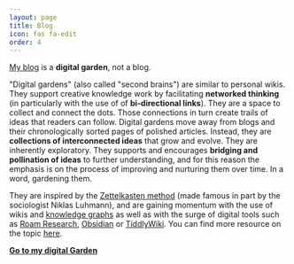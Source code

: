```yaml
---
layout: page
title: Blog
icon: fas fa-edit
order: 4
---
```


[My blog](https://adrien-perello.github.io/notes/) is a **digital garden**, not a blog.

"Digital gardens" (also called "second brains") are similar to personal wikis. They support creative knowledge work by facilitating **networked thinking** (in particularly with the use of of **bi-directional links**). They are a space to collect and connect the dots. Those connections in turn create trails of ideas that readers can follow. Digital gardens move away from blogs and their chronologically sorted pages of polished articles. Instead, they are **collections of interconnected ideas** that grow and evolve. They are inherently exploratory. They supports and encourages **bridging and pollination of ideas** to further understanding, and for this reason the emphasis is on the process of improving and nurturing them over time. In a word, gardening them.

They are inspired by the [Zettelkasten method](https://en.wikipedia.org/wiki/Zettelkasten) (made famous in part by the sociologist Niklas Luhmann), and are gaining momentum with the use of wikis and [knowledge graphs](https://en.wikipedia.org/wiki/Knowledge_graph) as well as with the surge of digital tools such as [Roam Research](https://roamresearch.com/), [Obsidian](https://obsidian.md/) or [TiddlyWiki](https://tiddlywiki.com/). You can find more resource on the topic [here](https://github.com/MaggieAppleton/digital-gardeners).

<a class="tag" href="https://adrien-perello.github.io/notes/">**Go to my digital Garden**</a>

